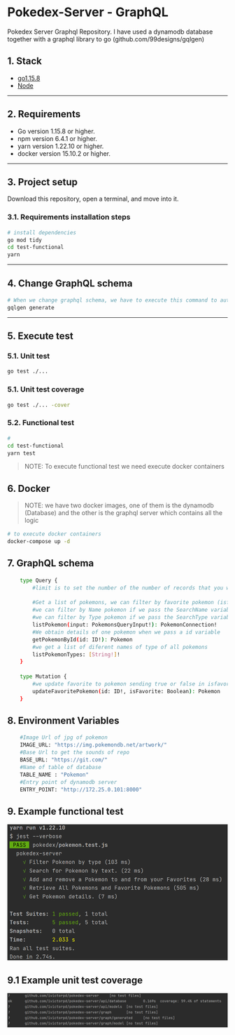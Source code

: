 # Pokedex-Server - GraphQL

Pokedex Server Graphql Repository. I have used a dynamodb database together with a graphql library to go
(github.com/99designs/gqlgen)


## 1. Stack

- [go1.15.8](https://golang.org/dl/)
- [Node](https://serverless.com/)


---

## 2. Requirements

- Go version 1.15.8 or higher.
- npm version 6.4.1 or higher.
- yarn version 1.22.10 or higher.
- docker version 15.10.2 or higher.
---

## 3. Project setup

Download this repository, open a terminal, and move into it.

### 3.1. Requirements installation steps

```bash
# install dependencies
go mod tidy
cd test-functional
yarn
```

---

## 4. Change GraphQL schema

```bash
# When we change graphql schema, we have to execute this command to autorefresh go files into graph directory
gqlgen generate
```

---
## 5. Execute test

### 5.1. Unit test

```bash
go test ./...
```
### 5.1. Unit test coverage

```bash
go test ./... -cover
```

### 5.2. Functional test

```bash
# 
cd test-functional
yarn test
```
> NOTE: To execute functional test we need execute docker containers

## 6. Docker

> NOTE: we have two docker images, one of them is the dynamodb (Database) and the other is the graphql server which contains all the logic
```bash
# to execute docker containers
docker-compose up -d
```

## 7. GraphQL schema
```bash
    type Query {
        #limit is to set the number of the number of records that you want to return
        
        #Get a list of pokemons, we can filter by favorite pokemon (isfavorite)
        #we can filter by Name pokemon if we pass the SearchName variable
        #we can filter by Type pokemon if we pass the SearchType variable
        listPokemon(input: PokemonsQueryInput!): PokemonConnection!
        #We obtain details of one pokemon when we pass a id variable
        getPokemonById(id: ID!): Pokemon
        #we get a list of diferent names of type of all pokemons
        listPokemonTypes: [String!]!
    }

    type Mutation {
        #we update favorite to pokemon sending true or false in isfavorite variable and id of pokemon
        updateFavoritePokemon(id: ID!, isFavorite: Boolean): Pokemon
    }

```
## 8. Environment Variables
```bash
    #Image Url of jpg of pokemon 
    IMAGE_URL: "https://img.pokemondb.net/artwork/"
    #Base Url to get the sounds of repo
    BASE_URL: "https://git.com/"
    #Name of table of database
    TABLE_NAME : "Pokemon"
    #Entry point of dynamodb server
    ENTRY_POINT: "http://172.25.0.101:8000"
```


## 9. Example functional test
![img.png](img.png)

## 9.1 Example unit test coverage
![img_1.png](img_1.png)